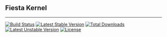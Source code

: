 
## Fiesta Kernel

-------

[![Build Status](https://travis-ci.org/fiesta-framework/Kernel.svg?branch=master)](https://travis-ci.org/fiesta-framework/Kernel)
[![Latest Stable Version](https://poser.pugx.org/fiesta/kernel/v/stable)](https://packagist.org/packages/fiesta/kernel) [![Total Downloads](https://poser.pugx.org/fiesta/kernel/downloads)](https://packagist.org/packages/fiesta/kernel) [![Latest Unstable Version](https://poser.pugx.org/fiesta/kernel/v/unstable)](https://packagist.org/packages/fiesta/kernel) [![License](https://poser.pugx.org/fiesta/kernel/license)](https://packagist.org/packages/fiesta/kernel)